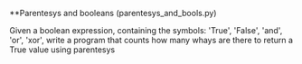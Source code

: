 **Parentesys and booleans (parentesys_and_bools.py)

Given a boolean expression, containing the symbols: 'True', 'False', 'and', 'or', 'xor',
write a program that counts how many whays are there to return a True value 
using parentesys